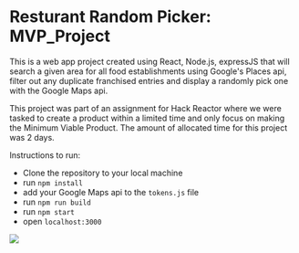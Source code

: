 # Resturant Random Picker: MVP_Project

This is a web app project created using React, Node.js, expressJS that will search a given area for all food establishments using Google's Places api, filter out any duplicate franchised entries and display a randomly pick one with the Google Maps api.

This project was part of an assignment for Hack Reactor where we were tasked to create a product within a limited time and only focus on making the Minimum Viable Product. The amount of allocated time for this project was 2 days.

Instructions to run:
* Clone the repository to your local machine
* run `npm install`
* add your Google Maps api to the `tokens.js` file
* run `npm run build`
* run `npm start`
* open `localhost:3000`

<img src="https://i.imgur.com/B8dclea.png"/>
